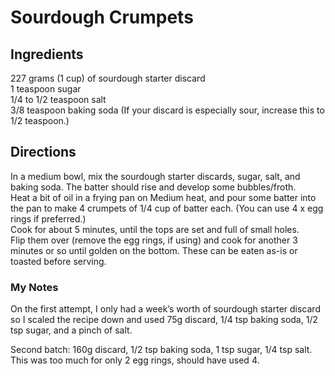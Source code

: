 # Sourdough Crumpets

## Ingredients
227 grams (1 cup) of sourdough starter discard  
1 teaspoon sugar  
1/4 to 1/2 teaspoon salt  
3/8 teaspoon baking soda (If your discard is especially sour, increase this to 1/2 teaspoon.)

## Directions
In a medium bowl, mix the sourdough starter discards, sugar, salt, and baking soda. The batter should rise and develop some bubbles/froth.  
Heat a bit of oil in a frying pan on Medium heat, and pour some batter into the pan to make 4 crumpets of 1/4 cup of batter each. (You can use 4 x egg rings if preferred.)  
Cook for about 5 minutes, until the tops are set and full of small holes.  
Flip them over (remove the egg rings, if using) and cook for another 3 minutes or so until golden on the bottom. These can be eaten as-is or toasted before serving.

### My Notes
On the first attempt, I only had a week’s worth of sourdough starter discard so I scaled the recipe down and used 75g discard, 1/4 tsp baking soda, 1/2 tsp sugar, and a pinch of salt.

Second batch: 160g discard, 1/2 tsp baking soda, 1 tsp sugar, 1/4 tsp salt. This was too much for only 2 egg rings, should have used 4.